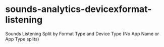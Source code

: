 # sounds-analytics-devicexformat-listening
 Sounds Listening Split by Format Type and Device Type (No App Name or App Type splits)
